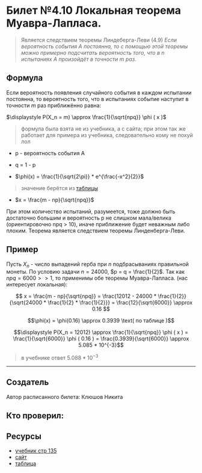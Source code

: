 # Билет №4.10  Локальная теорема Муавра-Лапласа.

> Является следствием теоремы Линдеберга-Леви (4.9)
> *Если вероятность события А постоянна, то с помощью этой теоремы можно примерно подсчитать вероятность того, что в n испытаниях А произойдёт в точности m раз.*

## Формула 

Если вероятность  появления случайного события  в каждом испытании постоянна, то вероятность  того, что в  испытаниях событие  наступит в точности $m$ раз приближённо равна:

$\displaystyle P(X_n = m) \approx \frac{1}{\sqrt{npq}} \phi ( x )$
> формула была взята не из учебника, а с сайта; при этом так же работает для примера из учебника, следовательно кому не похуй лол

- p - вероятность события A

- q = 1 - p

- $\phi(x)  = \frac{1}{\sqrt{2\pi}} * e^{\frac{-x^2}{2}}$
> значение берётся из [таблицы](https://www.matburo.ru/tv/tablephi1.pdf)

- $x = \frac{m - np}{\sqrt{npq}}$

При этом количество испытаний, разумеется, тоже должно быть достаточно большим и вероятность p не слишком мала/велика (ориентировочно npq > 10), иначе приближение будет неважным либо плохим. Теорема является следствием теоремы Линденберга-Леви.
## Пример 

Пусть $X_n$ - число выпадений герба при $n$ подбрасываниях правильной монеты. По условию задачи $n = 24000$, $p = q = \frac{1}{2}$. Так как $npq = 6000 >> 1$, то применимы обе теоремы Муавра-Лапласа. (нас интересует локальная):

$$ x = \frac{m - np}{\sqrt{npq}} = \frac{12012 - 24000 * \frac{1}{2}}{\sqrt{24000 * \frac{1}{2} * \frac{1}{2}}} = \frac{12}{\sqrt{6000}} \approx 0.16 $$ 

$$\phi(x)  = \phi(0.16) \approx 0.3939 \text( по таблице )$$

$$\displaystyle P(X_n = 12012) \approx \frac{1}{\sqrt{npq}} \phi ( x ) = \frac{1}{\sqrt{6000}} \phi ( 0.16 ) = \frac{0.3939}{\sqrt{6000}} \approx 5.085 * 10^{-3}$$
> в учебнике ответ $5.088 * 10^{-3}$


---
## Создатель

Автор расписанного билета: Клюшов Никита

Кто проверил:
-

## Ресурсы
- [учебник стр 135](https://studizba.com/files/show/pdf/18027-4-4-chast.html)
- [сайт](https://www.matburo.ru/ex_tv.php?p1=tvlaplas)
- [таблица](https://www.matburo.ru/tv/tablephi1.pdf)

